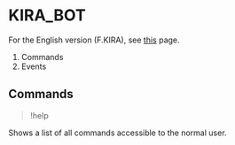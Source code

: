 # KIRA_BOT

For the English version (F.KIRA), see [this](/docs/english.md) page.

1. Commands
2. Events

## Commands

> !help

Shows a list of all commands accessible to the normal user.
